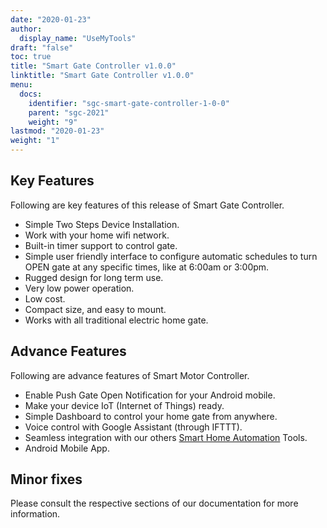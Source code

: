 ```yaml
---
date: "2020-01-23"
author:
  display_name: "UseMyTools"
draft: "false"
toc: true
title: "Smart Gate Controller v1.0.0"
linktitle: "Smart Gate Controller v1.0.0"
menu:
  docs:
    identifier: "sgc-smart-gate-controller-1-0-0"
    parent: "sgc-2021"
    weight: "9"
lastmod: "2020-01-23"
weight: "1"
---
```


## Key Features ##

Following are key features of this release of Smart Gate Controller.

* Simple Two Steps Device Installation.
* Work with your home wifi network.
* Built-in timer support to control gate.
* Simple user friendly interface to configure automatic schedules to turn OPEN gate at any specific times, like at 6:00am or 3:00pm.
* Rugged design for long term use.
* Very low power operation.
* Low cost.
* Compact size, and easy to mount.
* Works with all traditional electric home gate.

## Advance Features ##

Following are advance features of Smart Motor Controller.

* Enable Push Gate Open Notification for your Android mobile.
* Make your device IoT (Internet of Things) ready.
* Simple Dashboard to control your home gate from anywhere.
* Voice control with Google Assistant (through IFTTT).
* Seamless integration with our others [Smart Home Automation](https://usemytools.net/) Tools.
* Android Mobile App.


## Minor fixes ##

Please consult the respective sections of our documentation for more information.

